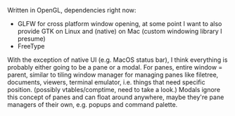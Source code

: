 Written in OpenGL, dependencies right now:

* GLFW for cross platform window opening, at some point I want to also provide GTK on Linux and (native) on Mac (custom windowing library I presume)
* FreeType

With the exception of native UI (e.g. MacOS status bar), I think everything is probably either going to be a pane or a modal. For panes, entire window = parent, similar to tiling window manager for managing panes like filetree, documents, viewers, terminal emulator, i.e. things that need specific position. (possibly vtables/comptime, need to take a look.) Modals ignore this concept of panes and can float around anywhere, maybe they're pane managers of their own, e.g. popups and command palette.
